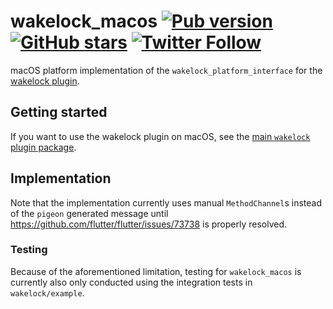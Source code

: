 # wakelock_macos [![Pub version](https://img.shields.io/pub/v/wakelock_macos.svg)](https://pub.dev/packages/wakelock_macos) [![GitHub stars](https://img.shields.io/github/stars/creativecreatorormaybenot/wakelock.svg)](https://github.com/creativecreatorormaybenot/wakelock) [![Twitter Follow](https://img.shields.io/twitter/follow/creativemaybeno?label=Follow&style=social)](https://twitter.com/creativemaybeno)

macOS platform implementation of the `wakelock_platform_interface` for the
[wakelock plugin][wakelock GitHub].

## Getting started

If you want to use the wakelock plugin on macOS, see the [main `wakelock` plugin package](https://pub.dev/packages/wakelock).

## Implementation

Note that the implementation currently uses manual `MethodChannel`s instead of the `pigeon` generated
message until https://github.com/flutter/flutter/issues/73738 is properly resolved.

### Testing

Because of the aforementioned limitation, testing for `wakelock_macos` is currently also only conducted
using the integration tests in `wakelock/example`.

[wakelock GitHub]: https://github.com/creativecreatorormaybenot/wakelock
